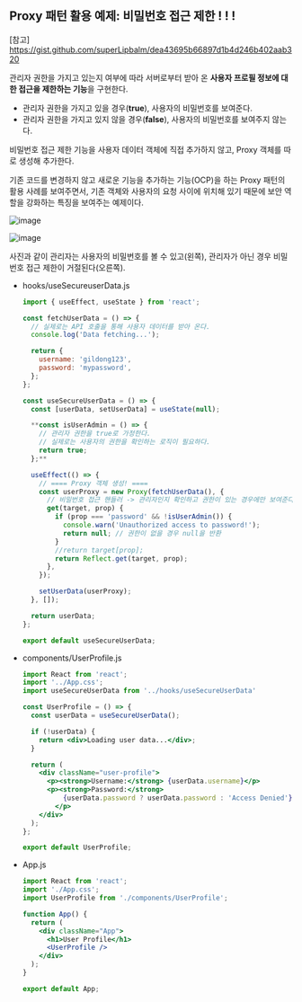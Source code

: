 ## Proxy 패턴 활용 예제: 비밀번호 접근 제한 ! ! !

[참고] https://gist.github.com/superLipbalm/dea43695b66897d1b4d246b402aab320

 관리자 권한을 가지고 있는지 여부에 따라 서버로부터 받아 온 **사용자 프로필 정보에 대한 접근을 제한하는 기능**을 구현한다. 

- 관리자 권한을 가지고 있을 경우(**true**), 사용자의 비밀번호를 보여준다.
- 관리자 권한을 가지고 있지 않을 경우(**false**), 사용자의 비밀번호를 보여주지 않는다.

 비밀번호 접근 제한 기능을 사용자 데이터 객체에 직접 추가하지 않고, Proxy 객체를 따로 생성해 추가한다.

 기존 코드를 변경하지 않고 새로운 기능을 추가하는 기능(OCP)을 하는 Proxy 패턴의 활용 사례를 보여주면서, 기존 객체와 사용자의 요청 사이에 위치해 있기 때문에 보안 역할을 강화하는 특징을 보여주는 예제이다.

![image](https://github.com/user-attachments/assets/41f82ac7-c649-4c82-95d0-f00db524345c)

![image](https://github.com/user-attachments/assets/1934d306-bb2b-4e95-bef0-e34735d15732)

 사진과 같이 관리자는 사용자의 비밀번호를 볼 수 있고(왼쪽), 관리자가 아닌 경우 비밀번호 접근 제한이 거절된다(오른쪽).

- hooks/useSecureuserData.js
    
    ```jsx
    import { useEffect, useState } from 'react';
    
    const fetchUserData = () => {
      // 실제로는 API 호출을 통해 사용자 데이터를 받아 온다.
      console.log('Data fetching...');
    
      return {
        username: 'gildong123',
        password: 'mypassword',
      };
    };
    
    const useSecureUserData = () => {
      const [userData, setUserData] = useState(null);
    
      **const isUserAdmin = () => {
        // 관리자 권한을 true로 가정한다.
        // 실제로는 사용자의 권한을 확인하는 로직이 필요하다.
        return true;
      };**
    
      useEffect(() => {
        // ==== Proxy 객체 생성! ====
        const userProxy = new Proxy(fetchUserData(), {
          // 비밀번호 접근 핸들러 -> 관리자인지 확인하고 권한이 있는 경우에만 보여준다.
          get(target, prop) {
            if (prop === 'password' && !isUserAdmin()) {
              console.warn('Unauthorized access to password!');
              return null; // 권한이 없을 경우 null을 반환
            }
            //return target[prop];
            return Reflect.get(target, prop);
          },
        });
    
        setUserData(userProxy);
      }, []);
    
      return userData;
    };
    
    export default useSecureUserData;
    ```
    
- components/UserProfile.js
    
    ```jsx
    import React from 'react';
    import '../App.css';
    import useSecureUserData from '../hooks/useSecureUserData'
    
    const UserProfile = () => {
      const userData = useSecureUserData();
    
      if (!userData) {
        return <div>Loading user data...</div>;
      }
    
      return (
        <div className="user-profile">
          <p><strong>Username:</strong> {userData.username}</p>
          <p><strong>Password:</strong> 
    	      {userData.password ? userData.password : 'Access Denied'}
    	    </p>
        </div>
      );
    };
    
    export default UserProfile;
    ```
    
- App.js
    
    ```jsx
    import React from 'react';
    import './App.css';
    import UserProfile from './components/UserProfile';
    
    function App() {
      return (
        <div className="App">
          <h1>User Profile</h1>
          <UserProfile />
        </div>
      );
    }
    
    export default App;
    ```
